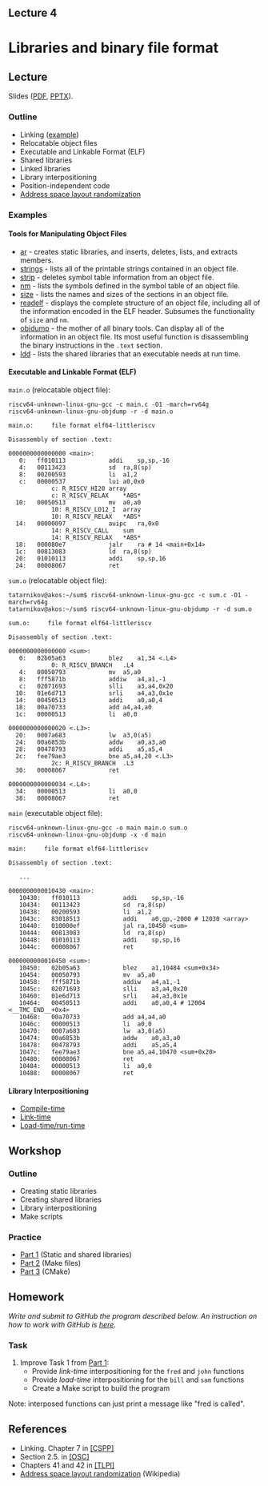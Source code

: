 Lecture 4
---

# Libraries and binary file format

## Lecture

Slides ([PDF](OS_Lecture_04.pdf), [PPTX](OS_Lecture_04.pptx)).

### Outline

* Linking ([example](https://github.com/andrewt0301/hse-acos-course/tree/master/docs/part2os/04_Linking/linking))
* Relocatable object files
* Executable and Linkable Format (ELF)
* Shared libraries
* Linked libraries
* Library interpositioning
* Position-independent code
* [Address space layout randomization](https://github.com/andrewt0301/hse-acos-course/tree/master/docs/part2os/04_Linking/aslr)

### Examples

#### Tools for Manipulating Object Files

* [ar](https://man7.org/linux/man-pages/man1/ar.1.html) -
  creates static libraries, and inserts, deletes, lists, and extracts members.
* [strings](https://man7.org/linux/man-pages/man1/strings.1.html) -
  lists all of the printable strings contained in an object file.
* [strip](https://man7.org/linux/man-pages/man1/strip.1.html) -
  deletes symbol table information from an object file.
* [nm](https://man7.org/linux/man-pages/man1/nm.1.html) -
  lists the symbols defined in the symbol table of an object file.
* [size](https://man7.org/linux/man-pages/man1/size.1.html) -
  lists the names and sizes of the sections in an object file.
* [readelf](https://man7.org/linux/man-pages/man1/readelf.1.html) -
  displays the complete structure of an object file, including all of the information
  encoded in the ELF header. Subsumes the functionality of `size` and `nm`.
* [objdump](https://man7.org/linux/man-pages/man1/objdump.1.html) -
  the mother of all binary tools. Can display all of the information in an object file.
  Its most useful function is disassembling the binary instructions in the `.text` section.
* [ldd](https://man7.org/linux/man-pages/man1/ldd.1.html) -
  lists the shared libraries that an executable needs at run time.

#### Executable and Linkable Format (ELF)

`main.o` (relocatable object file):
```
riscv64-unknown-linux-gnu-gcc -c main.c -O1 -march=rv64g
riscv64-unknown-linux-gnu-objdump -r -d main.o

main.o:     file format elf64-littleriscv

Disassembly of section .text:

0000000000000000 <main>:
   0:	ff010113          	addi	sp,sp,-16
   4:	00113423          	sd	ra,8(sp)
   8:	00200593          	li	a1,2
   c:	00000537          	lui	a0,0x0
			c: R_RISCV_HI20	array
			c: R_RISCV_RELAX	*ABS*
  10:	00050513          	mv	a0,a0
			10: R_RISCV_LO12_I	array
			10: R_RISCV_RELAX	*ABS*
  14:	00000097          	auipc	ra,0x0
			14: R_RISCV_CALL	sum
			14: R_RISCV_RELAX	*ABS*
  18:	000080e7          	jalr	ra # 14 <main+0x14>
  1c:	00813083          	ld	ra,8(sp)
  20:	01010113          	addi	sp,sp,16
  24:	00008067          	ret
```

`sum.o` (relocatable object file):
```
tatarnikov@akos:~/sum$ riscv64-unknown-linux-gnu-gcc -c sum.c -O1 -march=rv64g
tatarnikov@akos:~/sum$ riscv64-unknown-linux-gnu-objdump -r -d sum.o

sum.o:     file format elf64-littleriscv

Disassembly of section .text:

0000000000000000 <sum>:
   0:	02b05a63          	blez	a1,34 <.L4>
			0: R_RISCV_BRANCH	.L4
   4:	00050793          	mv	a5,a0
   8:	fff5871b          	addiw	a4,a1,-1
   c:	02071693          	slli	a3,a4,0x20
  10:	01e6d713          	srli	a4,a3,0x1e
  14:	00450513          	addi	a0,a0,4
  18:	00a70733          	add	a4,a4,a0
  1c:	00000513          	li	a0,0

0000000000000020 <.L3>:
  20:	0007a683          	lw	a3,0(a5)
  24:	00a6853b          	addw	a0,a3,a0
  28:	00478793          	addi	a5,a5,4
  2c:	fee79ae3          	bne	a5,a4,20 <.L3>
			2c: R_RISCV_BRANCH	.L3
  30:	00008067          	ret

0000000000000034 <.L4>:
  34:	00000513          	li	a0,0
  38:	00008067          	ret
```

`main` (executable object file):
```
riscv64-unknown-linux-gnu-gcc -o main main.o sum.o
riscv64-unknown-linux-gnu-objdump -x -d main

main:     file format elf64-littleriscv

Disassembly of section .text:

   ...

0000000000010430 <main>:
   10430:	ff010113          	addi	sp,sp,-16
   10434:	00113423          	sd	ra,8(sp)
   10438:	00200593          	li	a1,2
   1043c:	83018513          	addi	a0,gp,-2000 # 12030 <array>
   10440:	010000ef          	jal	ra,10450 <sum>
   10444:	00813083          	ld	ra,8(sp)
   10448:	01010113          	addi	sp,sp,16
   1044c:	00008067          	ret

0000000000010450 <sum>:
   10450:	02b05a63          	blez	a1,10484 <sum+0x34>
   10454:	00050793          	mv	a5,a0
   10458:	fff5871b          	addiw	a4,a1,-1
   1045c:	02071693          	slli	a3,a4,0x20
   10460:	01e6d713          	srli	a4,a3,0x1e
   10464:	00450513          	addi	a0,a0,4 # 12004 <__TMC_END__+0x4>
   10468:	00a70733          	add	a4,a4,a0
   1046c:	00000513          	li	a0,0
   10470:	0007a683          	lw	a3,0(a5)
   10474:	00a6853b          	addw	a0,a3,a0
   10478:	00478793          	addi	a5,a5,4
   1047c:	fee79ae3          	bne	a5,a4,10470 <sum+0x20>
   10480:	00008067          	ret
   10484:	00000513          	li	a0,0
   10488:	00008067          	ret
```

#### Library Interpositioning

* [Compile-time](https://github.com/andrewt0301/hse-acos-course/tree/master/docs/part2os/04_Linking/interpos_comp) 
* [Link-time](https://github.com/andrewt0301/hse-acos-course/tree/master/docs/part2os/04_Linking/interpos_link)
* [Load-time/run-time](https://github.com/andrewt0301/hse-acos-course/tree/master/docs/part2os/04_Linking/interpos_runt)

## Workshop

### Outline

* Creating static libraries
* Creating shared libraries
* Library interpositioning
* Make scripts

### Practice

* [Part 1](libs.md) (Static and shared libraries)
* [Part 2](make.md) (Make files)
* [Part 3](cmake/CMakeLists.txt) (CMake)

## Homework

_Write and submit to GitHub the program described below._
_An instruction on how to work with GitHub is [here](../../software/git.md)_.

### Task

1. Improve Task 1 from [Part 1](libs.md):
   * Provide _link-time_ interpositioning for the `fred` and `john` functions
   * Provide _load-time_ interpositioning for the `bill` and `sam` functions
   * Create a Make script to build the program

Note: interposed functions can just print a message like "fred is called".

## References

* Linking. Chapter 7 in [[CSPP]](../../books.md)
* Section 2.5. in [[OSC]](../../books.md)
* Chapters 41 and 42 in [[TLPI]](../../books.md)
* [Address space layout randomization](
  https://en.wikipedia.org/wiki/Address_space_layout_randomization) (Wikipedia)
